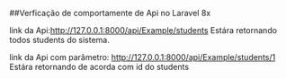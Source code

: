 ##Verficação de comportamente de Api no Laravel 8x

link da Api:http://127.0.0.1:8000/api/Example/students 
Estára retornando todos students do sistema.

link da Api com parâmetro: http://127.0.0.1:8000/api/Example/students/1
Estára retornando de acorda com id do students
